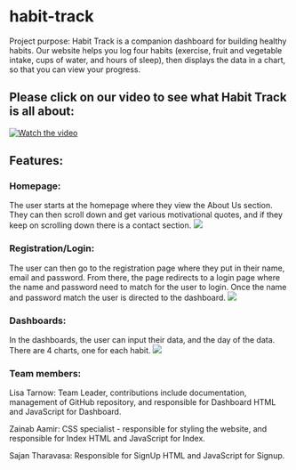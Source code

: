 # habit-track
Project purpose: Habit Track is a companion dashboard for building healthy habits.  Our website helps you log four habits (exercise, fruit and vegetable intake, cups of water, and hours of sleep), then displays the data in a chart, so that you can view your progress.

## Please click on our video to see what Habit Track is all about: 
[![Watch the video](https://img.youtube.com/vi/bXCXm-nu1gM/0.jpg)](https://www.youtube.com/watch?v=bXCXm-nu1gM)

## Features:

### Homepage:
The user starts at the homepage where they view the About Us section. They can then scroll down and get various motivational quotes, and if they keep on scrolling down there is a contact section.
![](assets/Homevideo.gif)

### Registration/Login:
The user can then go to the registration page where they put in their name, email and password.  From there, the page redirects to a login page where the name and password need to match for the user to login.  Once the name and password match the user is directed to the dashboard.
![](assets/SignUpvideo.gif)

### Dashboards:
In the dashboards, the user can input their data, and the day of the data.  There are 4 charts, one for each habit.
![](assets/Dashboardvideo.gif)

### Team members:
Lisa Tarnow: Team Leader, contributions include documentation, management of GitHub repository, and responsible for Dashboard HTML and JavaScript for Dashboard.

Zainab Aamir: CSS specialist - responsible for styling the website, and responsible for Index HTML and JavaScript for Index.

Sajan Tharavasa: Responsible for SignUp HTML and JavaScript for Signup.
